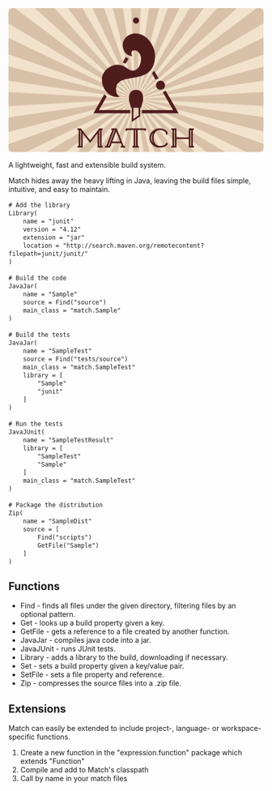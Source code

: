 
![Match](./docs/header/Match.png)

A lightweight, fast and extensible build system.

Match hides away the heavy lifting in Java, leaving the build files simple, intuitive, and easy to maintain.

    # Add the library
    Library(
        name = "junit"
        version = "4.12"
        extension = "jar"
        location = "http://search.maven.org/remotecontent?filepath=junit/junit/"
    )

    # Build the code
    JavaJar(
        name = "Sample"
        source = Find("source")
        main_class = "match.Sample"
    )
    
    # Build the tests
    JavaJar(
        name = "SampleTest"
        source = Find("tests/source")
        main_class = "match.SampleTest"
        library = [
            "Sample"
            "junit"
        ]
    )
    
    # Run the tests
    JavaJUnit(
        name = "SampleTestResult"
        library = [
            "SampleTest"
            "Sample"
        ]
        main_class = "match.SampleTest"
    )

    # Package the distribution
    Zip(
        name = "SampleDist"
        source = [
            Find("scripts")
            GetFile("Sample")
        ]
    )

## Functions
- Find - finds all files under the given directory, filtering files by an optional pattern.
- Get - looks up a build property given a key.
- GetFile - gets a reference to a file created by another function.
- JavaJar - compiles java code into a jar.
- JavaJUnit - runs JUnit tests.
- Library - adds a library to the build, downloading if necessary.
- Set - sets a build property given a key/value pair.
- SetFile - sets a file property and reference.
- Zip - compresses the source files into a .zip file.

## Extensions
Match can easily be extended to include project-, language- or workspace-specific functions.

1. Create a new function in the "expression.function" package which extends "Function"
2. Compile and add to Match's classpath
3. Call by name in your match files
